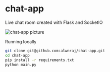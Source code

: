 # chat-app
Live chat room created with Flask and SocketIO

![chat-app picture](https://github.com/alwnraj/chat-app/assets/141786788/c6a2a68b-ead9-4a3e-8c72-89195c2686cb)

Running locally
```bash
git clone git@github.com:alwnraj/chat-app.git
cd chat-app
pip install -r requirements.txt
python main.py
```

